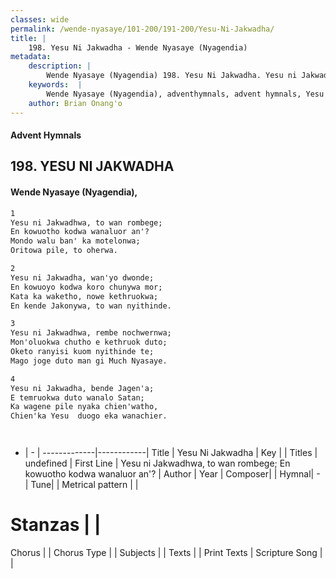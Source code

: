 ```yaml
---
classes: wide
permalink: /wende-nyasaye/101-200/191-200/Yesu-Ni-Jakwadha/
title: |
    198. Yesu Ni Jakwadha - Wende Nyasaye (Nyagendia)
metadata:
    description: |
        Wende Nyasaye (Nyagendia) 198. Yesu Ni Jakwadha. Yesu ni Jakwadhwa, to wan rombege; En kowuotho kodwa wanaluor an'? Mondo walu ban' ka motelonwa; Oritowa pile, to oherwa.  
    keywords:  |
        Wende Nyasaye (Nyagendia), adventhymnals, advent hymnals, Yesu Ni Jakwadha, Yesu ni Jakwadhwa, to wan rombege; En kowuotho kodwa wanaluor an'?. 
    author: Brian Onang'o
---
```


#### Advent Hymnals
## 198. YESU NI JAKWADHA
####  Wende Nyasaye (Nyagendia),

```txt
1
Yesu ni Jakwadhwa, to wan rombege;
En kowuotho kodwa wanaluor an'?
Mondo walu ban' ka motelonwa;
Oritowa pile, to oherwa.

2
Yesu ni Jakwadha, wan'yo dwonde;
En kowuoyo kodwa koro chunywa mor;
Kata ka waketho, nowe kethruokwa;
En kende Jakonywa, to wan nyithinde.

3
Yesu ni Jakwadhwa, rembe nochwernwa;
Mon'oluokwa chutho e kethruok duto;
Oketo ranyisi kuom nyithinde te;
Mago joge duto man gi Much Nyasaye.

4
Yesu ni Jakwadha, bende Jagen'a;
E temruokwa duto wanalo Satan;
Ka wagene pile nyaka chien'watho,
Chien'ka Yesu  duogo eka wanachier.




```

- |   -  |
-------------|------------|
Title | Yesu Ni Jakwadha |
Key |  |
Titles | undefined |
First Line | Yesu ni Jakwadhwa, to wan rombege; En kowuotho kodwa wanaluor an'? |
Author | 
Year | 
Composer| |
Hymnal|  - |
Tune|  |
Metrical pattern | |
# Stanzas |  |
Chorus |  |
Chorus Type |  |
Subjects | |
Texts |  |
Print Texts | 
Scripture Song |  |
    
